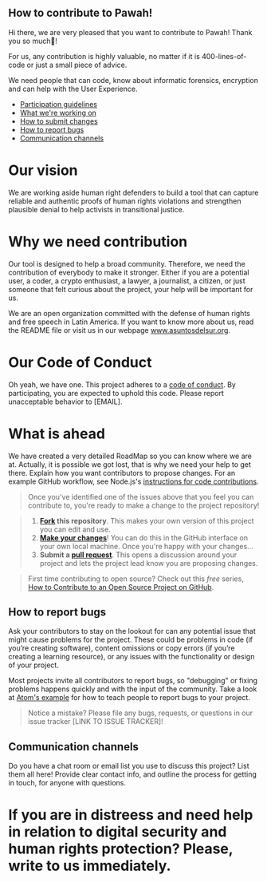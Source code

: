 ## How to contribute to Pawah! 
Hi there, we are very pleased that you want to contribute to Pawah! Thank you so much:tada:! 

For us, any contribution is highly valuable, no matter if it is 400-lines-of-code or just a small piece of advice. 

We need people that can code, know about informatic forensics, encryption and can help with the User Experience. 

* [Participation guidelines](#participation-guidelines)
* [What we're working on](#what-were-working-on)
* [How to submit changes](#how-to-submit-changes)
* [How to report bugs](#how-to-report-bugs)
* [Communication channels](#communication-channels)

# Our vision

We are working aside human right defenders to build a tool that can capture reliable and authentic proofs of human rights violations and strengthen plausible denial to help activists in transitional justice. 

# Why we need contribution

Our tool is designed to help a broad community. Therefore, we need the contribution of everybody to make it stronger. Either if you are a potential user, a coder, a crypto enthusiast, a lawyer, a journalist, a citizen, or just someone that felt curious about the project, your help will be important for us. 

We are an open organization committed with the defense of human rights and free speech in Latin America. If you want to know more about us, read the README file or visit us in our webpage www.asuntosdelsur.org. 

# Our Code of Conduct

Oh yeah, we have one. This project adheres to a [code of conduct](CODE_OF_CONDUCT.md). By participating, you are expected to uphold this code. Please report unacceptable behavior to [EMAIL].

# What is ahead

We have created a very detailed RoadMap so you can know where we are at. Actually, it is possible we got lost, that is why we need your help to get there. 
Explain how you want contributors to propose changes. For an example GitHub workflow, see Node.js's [instructions for code contributions](https://github.com/nodejs/node/blob/master/CONTRIBUTING.md#code-contributions).

> Once you've identified one of the issues above that you feel you can contribute to, you're ready to make a change to the project repository!
 
> 1. **[Fork](https://help.github.com/articles/fork-a-repo/) this repository**. This makes your own version of this project you can edit and use.
> 2. **[Make your changes](https://guides.github.com/activities/forking/#making-changes)**! You can do this in the GitHub interface on your own local machine. Once you're happy with your changes...
> 3. **Submit a [pull request](https://help.github.com/articles/proposing-changes-to-a-project-with-pull-requests/)**. This opens a discussion around your project and lets the project lead know you are proposing changes.

> First time contributing to open source? Check out this *free* series, [How to Contribute to an Open Source Project on GitHub](https://egghead.io/series/how-to-contribute-to-an-open-source-project-on-github).

## How to report bugs

Ask your contributors to stay on the lookout for can any potential issue that might cause problems for the project. These could be problems in code (if you’re creating software), content omissions or copy errors (if you’re creating a learning resource), or any issues with the functionality or design of your project. 

Most projects invite all contributors to report bugs, so "debugging" or fixing problems happens quickly and with the input of the community. Take a look at [Atom's example](https://github.com/atom/atom/blob/master/CONTRIBUTING.md#reporting-bugs) for how to teach people to report bugs to your project.

> Notice a mistake? Please file any bugs, requests, or questions in our issue tracker [LINK TO ISSUE TRACKER]!

## Communication channels

Do you have a chat room or email list you use to discuss this project? List them all here! Provide clear contact info, and outline the process for getting in touch, for anyone with questions.


# If you are in distreess and need help in relation to digital security and human rights protection? Please, write to us immediately. 

